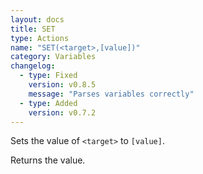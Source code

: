```yaml
---
layout: docs
title: SET
type: Actions
name: "SET(<target>,[value])"
category: Variables
changelog:
  - type: Fixed
    version: v0.8.5
    message: "Parses variables correctly"
  - type: Added
    version: v0.7.2
---
```

Sets the value of `<target>` to `[value]`.

Returns the value.

